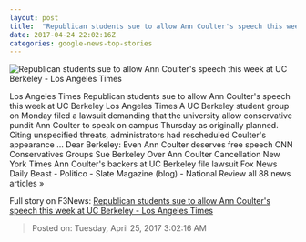 ```yaml
---
layout: post
title:  "Republican students sue to allow Ann Coulter's speech this week at UC Berkeley - Los Angeles Times"
date: 2017-04-24 22:02:16Z
categories: google-news-top-stories
---
```


![Republican students sue to allow Ann Coulter's speech this week at UC Berkeley - Los Angeles Times](http://www.trbimg.com/img-58fe7bbb/turbine/la-me-ann-coulter-20170424)

Los Angeles Times Republican students sue to allow Ann Coulter's speech this week at UC Berkeley Los Angeles Times A UC Berkeley student group on Monday filed a lawsuit demanding that the university allow conservative pundit Ann Coulter to speak on campus Thursday as originally planned. Citing unspecified threats, administrators had rescheduled Coulter's appearance ... Dear Berkeley: Even Ann Coulter deserves free speech CNN Conservatives Groups Sue Berkeley Over Ann Coulter Cancellation New York Times Ann Coulter's backers at UC Berkeley file lawsuit Fox News Daily Beast - Politico - Slate Magazine (blog) - National Review all 88 news articles »


Full story on F3News: [Republican students sue to allow Ann Coulter's speech this week at UC Berkeley - Los Angeles Times](http://www.f3nws.com/n/fHVnnC)

> Posted on: Tuesday, April 25, 2017 3:02:16 AM
